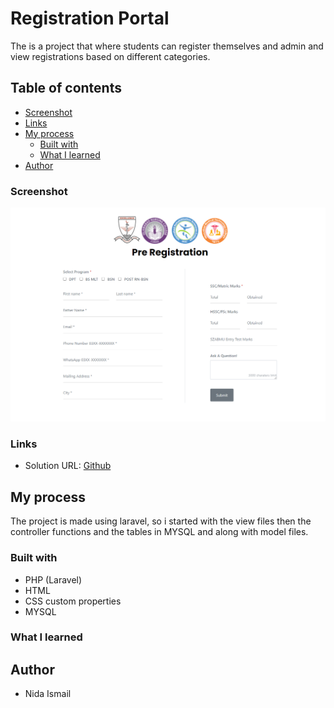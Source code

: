 # Registration Portal 

The is a project that where students can register themselves and admin and view registrations based on different categories. 

## Table of contents

- [Screenshot](#screenshot)
- [Links](#links)
- [My process](#my-process)
  - [Built with](#built-with)
  - [What I learned](#what-i-learned)
- [Author](#author)

### Screenshot

![](./portal.png)

### Links

- Solution URL: [Github](https://github.com/nidaismail/RegistrationPortal)

## My process

The project is made using laravel, so i started with the view files then the controller functions and the tables in MYSQL and along with model files.

### Built with

- PHP (Laravel)
- HTML
- CSS custom properties
- MYSQL

### What I learned


## Author

- Nida Ismail
